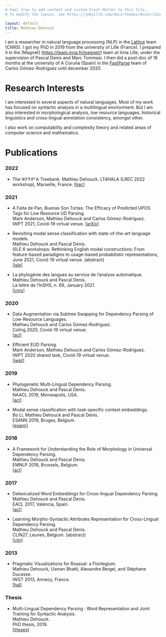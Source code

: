 ```yaml
---
# Feel free to add content and custom Front Matter to this file.
# To modify the layout, see https://jekyllrb.com/docs/themes/#overriding-theme-defaults

layout: default
title: Mathieu Dehouck
---
```


I am a researcher in natural language processing (NLP) in the [Lattice](https://www.lattice.cnrs.fr) team (CNRS).
I got my PhD in 2019 from the university of Lille (France).
I prepared it in the [Magnet] (https://team.inria.fr/magnet/) team at Inria Lille, under the supervision of Pascal Denis and Marc Tommasi.
I then did a post-doc of 18 months at the university of A Coruña (Spain) in the [FastParse](https://fastparse.grupolys.org) team of Carlos Gómez-Rodríguez until december 2020.

# Research Interests

I am interested in several aspects of natural languages.
Most of my work has focused on syntactic analysis in a multilingual environment.
But I am also interested in morphological analysis, low resource languages, historical linguistics and cross-lingual annotation consistency, amongst other.

I also work on computability and complexity theory and related areas of computer science and mathematics.

# Publications

### 2022

*   The 𐌉𐌊𐌖𐌅𐌉𐌍𐌀 Treebank.
Mathieu Dehouck.
LT4HALA (LREC 2022 workshop), Marseille, France.
[[lrec]](http://www.lrec-conf.org/proceedings/lrec2022/workshops/LT4HALA/pdf/2022.lt4hala2022-1.6.pdf)

### 2021

*   A Falta de Pan, Buenas Son Tortas: The Efficacy of Predicted UPOS Tags for Low Resource UD Parsing.  
Mark Anderson, Mathieu Dehouck and Carlos Gómez-Rodríguez.  
IWPT 2021, Covid-19 virtual venue.
[[arXiv]](https://arxiv.org/abs/2106.04222)

*   Revisiting modal sense classification with state-of-the-art language models.  
Mathieu Dehouck and Pascal Denis.  
ISLE 6 workshops: Rethinking English modal constructions: From feature-based paradigms to usage-based probabilistic representations, June 2021, Covid-19 virtual venue. (abstract)  
[[isle]](https://sites.uef.fi/isle6/program/pre-conference-workshops/workshop-modals/)

*   La phylogénie des langues au service de l’analyse automatique.  
Mathieu Dehouck and Pascal Denis.  
La lettre de l’InSHS, n. 69, January 2021.  
[[cnrs]](https://www.inshs.cnrs.fr/fr/lettres-de-linshs-0)

### 2020

*   Data Augmentation via Subtree Swapping for Dependency Parsing of Low-Resource Languages.  
Mathieu Dehouck and Carlos Gómez-Rodríguez.  
Coling 2020, Covid-19 virtual venue.  
[[acl]](https://www.aclweb.org/anthology/2020.coling-main.339.pdf)

*   Efficient EUD Parsing.  
Mark Anderson, Mathieu Dehouck and Carlos Gómez-Rodríguez.  
IWPT 2020 shared task, Covid-19 virtual venue.  
[[iwpt]](https://iwpt20.sigparse.org/pdf/2020.iwpt-1.20.pdf)

### 2019

*   Phylogenetic Multi-Lingual Dependency Parsing.  
Mathieu Dehouck and Pascal Denis.  
NAACL 2019, Minneapolis, USA.  
[[acl]](https://www.aclweb.org/anthology/N19-1017/)


* Modal sense classification with task-specific context embeddings.  
Bo Li, Mathieu Dehouck and Pascal Denis.  
ESANN 2019, Bruges, Belgium.  
[[esann]](https://www.elen.ucl.ac.be/Proceedings/esann/esannpdf/es2019-93.pdf)

### 2018

*   A Framework for Understanding the Role of Morphology in Universal Dependency Parsing.  
Mathieu Dehouck and Pascal Denis.  
EMNLP 2018, Brussels, Belgium.  
[[acl]](https://www.aclweb.org/anthology/D18-1312/)

### 2017

*   Delexicalized Word Embeddings for Cross-lingual Dependency Parsing.  
Mathieu Dehouck and Pascal Denis.  
EACL 2017, Valencia, Spain.  
[[acl]](https://www.aclweb.org/anthology/E/E17/E17-1023/)  

*   Learning Morpho-Syntactic Attributes Representation for Cross-Lingual Dependency Parsing.  
Mathieu Dehouck and Pascal Denis.  
CLIN27, Leuven, Belgium. (abstract)  
[[clin]](http://www.ccl.kuleuven.be/CLIN27/abstracts.html#Abstract18)  

### 2013

*   Pragmatic Visualizations for Roassal: a Florilegium.  
Mathieu Dehouck, Usman Bhatti, Alexandre Bergel, and Stéphane Ducasse.  
IWST 2013, Annecy, France.  
[[hal]](https://hal.inria.fr/hal-00862065)  

### Thesis

*   Multi-Lingual Dependency Parsing : Word Representation and Joint Training for Syntactic Analysis.  
Mathieu Dehouck.  
PhD thesis, 2019.  
[[theses]](http://theses.fr/2019LIL1I019)
